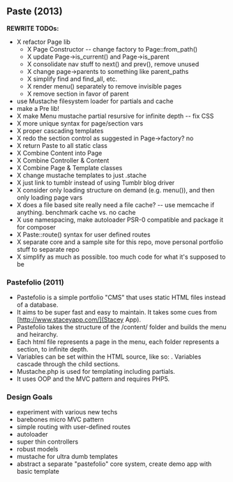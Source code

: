 ## Paste (2013)

**REWRITE TODOs:**

- X refactor Page lib
	- X Page Constructor -- change factory to Page::from_path()
	- X update Page->is_current() and Page->is\_parent
	- X consolidate nav stuff to next() and prev(), remove unused
	- X change page->parents to something like parent_paths
	- X simplify find and find_all, etc.
	- X render menu() separately to remove invisible pages
	- X remove section in favor of parent
- use Mustache filesystem loader for partials and cache
- make a Pre lib!
- X make Menu mustache partial resursive for infinite depth -- fix CSS
- X more unique syntax for page/section vars
- X proper cascading templates
- X redo the section control as suggested in Page->factory? no
- X return Paste to all static class
- X Combine Content into Page
- X Combine Controller & Content
- X Combine Page & Template classes
- X change mustache templates to just .stache
- X just link to tumblr instead of using Tumblr blog driver
- X consider only loading structure on demand (e.g. menu()), and then only loading page vars
- X does a file based site really need a file cache? -- use memcache if anything. benchmark cache vs. no cache
- X use namespacing, make autoloader PSR-0 compatible and package it for composer
- X Paste::route() syntax for user defined routes
- X separate core and a sample site for this repo, move personal portfolio stuff to separate repo
- X simplify as much as possible. too much code for what it's supposed to be



### Pastefolio (2011)

- Pastefolio is a simple portfolio "CMS" that uses static HTML files instead of a database.
- It aims to be super fast and easy to maintain. It takes some cues from [http://www.staceyapp.com/](Stacey App).
- Pastefolio takes the structure of the /content/ folder and builds the menu and heirarchy. 
- Each html file represents a page in the menu, each folder represents a section, to infinite depth.
- Variables can be set within the HTML source, like so: <!-- @template: master -->. Variables cascade through the child sections.
- Mustache.php is used for templating including partials.
- It uses OOP and the MVC pattern and requires PHP5.

### Design Goals

* experiment with various new techs
* barebones micro MVC pattern
* simple routing with user-defined routes
* autoloader
* super thin controllers
* robust models
* mustache for ultra dumb templates
* abstract a separate "pastefolio" core system, create demo app with basic template